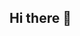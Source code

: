 ## Hi there 👋

<!--
**RoyRumbino/RoyRumbino** is a ✨ _special_ ✨ repository because its `README.md` (this file) appears on your GitHub profile.

Here are some ideas to get you started:

- 🔭 I’m currently working on a public school
- 🌱 I’m currently learning Library and Information Science
- 👯 I’m looking to collaborate on project about digital libraries
- 🤔 I’m looking for help with data visualization tools
- 💬 Ask me about my capstone project experience
- 📫 How to reach me: rnr43@drexel.edu
- 😄 Pronouns: he/him
- ⚡ Fun fact: I’m from Papua, Indonesia,a place where you can find the bird of paradise (Cenderawasih), famous for its incredible colors and courtship dances and also some of the most stunning coral reefs in the world
-->
